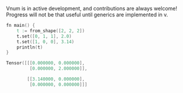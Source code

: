Vnum is in active development, and contributions are always welcome!  Progress will not be that useful until generics are implemented in v.

```v
fn main() {
	t := from_shape([2, 2, 2])
	t.set([0, 1, 1], 2.0)
	t.set([1, 0, 0], 3.14)
	println(t)
}
```

```v
Tensor([[[0.000000, 0.000000],
         [0.000000, 2.000000]],

        [[3.140000, 0.000000],
         [0.000000, 0.000000]]]
```
